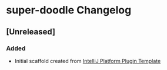 <!-- Keep a Changelog guide -> https://keepachangelog.com -->

# super-doodle Changelog

## [Unreleased]
### Added
- Initial scaffold created from [IntelliJ Platform Plugin Template](https://github.com/JetBrains/intellij-platform-plugin-template)
